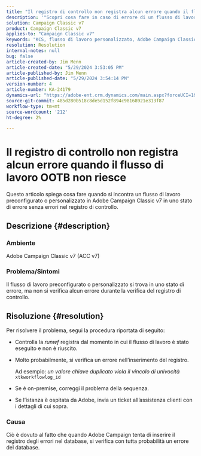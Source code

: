 ```yaml
---
title: "Il registro di controllo non registra alcun errore quando il flusso di lavoro OOTB non riesce"
description: '"Scopri cosa fare in caso di errore di un flusso di lavoro OOTB o personalizzato in Adobe Campaign Classic, ma nel registro di audit non viene trovato alcun errore".'
solution: Campaign Classic v7
product: Campaign Classic v7
applies-to: "Campaign Classic v7"
keywords: "KCS, flusso di lavoro personalizzato, Adobe Campaign Classic v7, registro di controllo, flusso di lavoro OOTB, ACC v7"
resolution: Resolution
internal-notes: null
bug: false
article-created-by: Jim Menn
article-created-date: "5/29/2024 3:53:05 PM"
article-published-by: Jim Menn
article-published-date: "5/29/2024 3:54:14 PM"
version-number: 4
article-number: KA-24179
dynamics-url: "https://adobe-ent.crm.dynamics.com/main.aspx?forceUCI=1&pagetype=entityrecord&etn=knowledgearticle&id=52e8a186-d31d-ef11-840b-6045bd006268"
source-git-commit: 485d280b518c8de5d152f894c98168921e313f87
workflow-type: tm+mt
source-wordcount: '212'
ht-degree: 2%

---
```


# Il registro di controllo non registra alcun errore quando il flusso di lavoro OOTB non riesce


Questo articolo spiega cosa fare quando si incontra un flusso di lavoro preconfigurato o personalizzato in Adobe Campaign Classic v7 in uno stato di errore senza errori nel registro di controllo.

## Descrizione {#description}


### <b>Ambiente</b>

Adobe Campaign Classic v7 (ACC v7)

### <b>Problema/Sintomi</b>

Il flusso di lavoro preconfigurato o personalizzato si trova in uno stato di errore, ma non si verifica alcun errore durante la verifica del registro di controllo.


## Risoluzione {#resolution}


Per risolvere il problema, segui la procedura riportata di seguito:

- Controlla la *runwf* registra dal momento in cui il flusso di lavoro è stato eseguito e non è riuscito.
- Molto probabilmente, si verifica un errore nell’inserimento del registro.

  Ad esempio: *un valore chiave duplicato viola il vincolo di univocità* `xtkworkflowlog_id`
- Se è on-premise, correggi il problema della sequenza.
- Se l’istanza è ospitata da Adobe, invia un ticket all’assistenza clienti con i dettagli di cui sopra.


### <b>Causa</b>

Ciò è dovuto al fatto che quando Adobe Campaign tenta di inserire il registro degli errori nel database, si verifica con tutta probabilità un errore del database.
